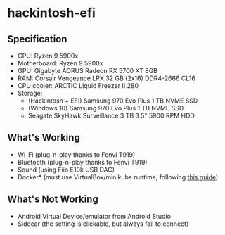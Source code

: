 # hackintosh-efi

## Specification
* CPU: Ryzen 9 5900x
* Motherboard: Ryzen 9 5900x
* GPU: Gigabyte AORUS Radeon RX 5700 XT 8GB
* RAM: Corsair Vengeance LPX 32 GB (2x16) DDR4-2666 CL16
* CPU cooler: ARCTIC Liquid Freezer II 280
* Storage:
  * (Hackintosh + EFI) Samsung 970 Evo Plus 1 TB NVME SSD
  * (Windows 10) Samsung 970 Evo Plus 1 TB NVME SSD
  * Seagate SkyHawk Surveillance 3 TB 3.5" 5900 RPM HDD

## What's Working
* Wi-Fi (plug-n-play thanks to Fenvi T919)
* Bluetooth (plug-n-play thanks to Fenvi T919)
* Sound (using Fiio E10k USB DAC)
* Docker* (must use VirtualBox/minikube runtime, following [this guide](https://gist.github.com/slykar/e92732be9bf81a71e08068245656d70e?permalink_comment_id=4105556#gistcomment-4105556))

## What's Not Working
* Android Virtual Device/emulator from Android Studio
* Sidecar (the setting is clickable, but always fail to connect)